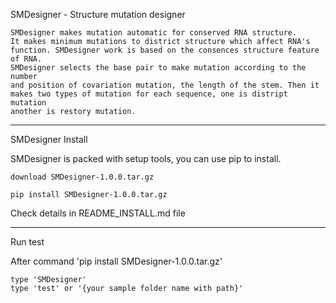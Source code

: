 SMDesigner - Structure mutation designer

    SMDesigner makes mutation automatic for conserved RNA structure. 
    It makes minimum mutations to district structure which affect RNA's 
    function. SMDesigner work is based on the consences structure feature of RNA.
    SMDesigner selects the base pair to make mutation according to the number
    and position of covariation mutation, the length of the stem. Then it 
    makes two types of mutation for each sequence, one is distript mutation
    another is restory mutation.

------------------------------------------------------------------------
SMDesigner Install

SMDesigner is packed with setup tools, you can use pip to install.

    download SMDesigner-1.0.0.tar.gz
    
    pip install SMDesigner-1.0.0.tar.gz

Check details in README_INSTALL.md file

------------------------------------------------------------------------
Run test

After command 'pip install SMDesigner-1.0.0.tar.gz'

    type 'SMDesigner' 
    type 'test' or '{your sample folder name with path}'
    
